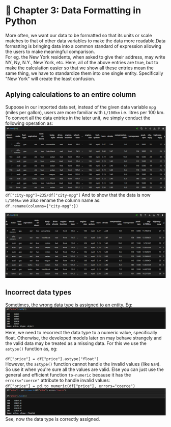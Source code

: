 # 🌟 Chapter 3: Data Formatting in Python
More often, we want our data to be formatted so that its units or scale matches to that of other data variables to make the data more readable.Data formatting is bringing data into a common standard of expression allowing the users to make meaningful comparison.  
For eg. the New York residents, when asked to give their address, may write NY, Ny, N.Y., New York, etc. Here, all of the above entries are true, but to make the calculation easier so that we show all these entries mean the same thing, we have to standardize them into one single entity. Specifically "New York" will create the least confusion.  

## Aplying calculations to an entire column  
Suppose in our imported data set, instead of the given data variable `mpg` (miles per gallon), users are more familiar with `L/100km` i.e. litres per 100 km. To convert all the data entries in the later unit, we simply conduct the following operation as:  
![Before](image-18.png)
`df["city-mpg"]=235/df["city-mpg"]`
And to show that the data is now `L/100km` we also rename the column name as:  
`df.rename(columns={"city-mpg":})`  

![After](image-19.png) 

## Incorrect data types  
Sometimes, the wrong data type is assigned to an entity. Eg:  
![price incorrect dtype](image-20.png)  
Here, we need to recorrect the data type to a numeric value, specifically float. Otherwise, the developed models later on may behave strangely and the valid data may be treated as a missing data. For this we use the `astype()` function as, eg:  

`df["price"] = df["price"].astype("float")`  
However, the `astype()` function cannot handle the invalid values (like `NaN`). So use it when you're sure all the values are valid. Else you can just use the general and efficient function `to-numeric` because it has the `errors="coerce"` attribute to handle invalid values:  
`df["price"] = pd.to_numeric(df["price"], errors="coerce")`
![after](image-21.png)  
See, now the data type is correctly assigned.